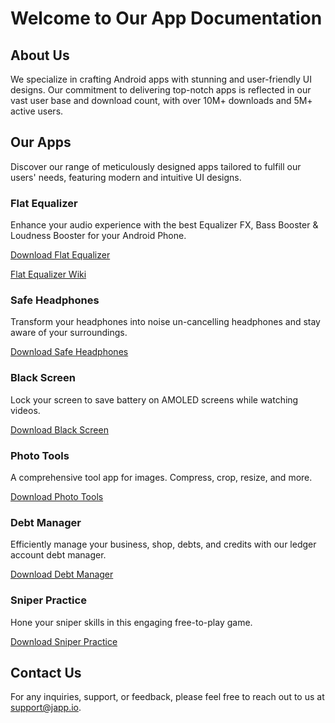 # Welcome to Our App Documentation

## About Us

We specialize in crafting Android apps with stunning and user-friendly UI designs. Our commitment to delivering top-notch apps is reflected in our vast user base and download count, with over 10M+ downloads and 5M+ active users.

## Our Apps

Discover our range of meticulously designed apps tailored to fulfill our users' needs, featuring modern and intuitive UI designs.

### Flat Equalizer

Enhance your audio experience with the best Equalizer FX, Bass Booster & Loudness Booster for your Android Phone.

[Download Flat Equalizer](https://play.google.com/store/apps/details?id=com.jazibkhan.flatequalizer)

[Flat Equalizer Wiki](https://wiki.japp.io/flat-equalizer)

### Safe Headphones

Transform your headphones into noise un-cancelling headphones and stay aware of your surroundings.

[Download Safe Headphones](https://play.google.com/store/apps/details?id=com.jazibkhan.safeheadphones)

### Black Screen

Lock your screen to save battery on AMOLED screens while watching videos.

[Download Black Screen](https://play.google.com/store/apps/details?id=io.japp.blackscreen)

### Photo Tools

A comprehensive tool app for images. Compress, crop, resize, and more.

[Download Photo Tools](https://play.google.com/store/apps/details?id=io.japp.phototools)

### Debt Manager

Efficiently manage your business, shop, debts, and credits with our ledger account debt manager.

[Download Debt Manager](https://play.google.com/store/apps/details?id=com.jazibkhan.debtmanager)

### Sniper Practice

Hone your sniper skills in this engaging free-to-play game.

[Download Sniper Practice](https://play.google.com/store/apps/details?id=com.jazibkhan.sniper)

## Contact Us

For any inquiries, support, or feedback, please feel free to reach out to us at [support@japp.io](mailto:support@japp.io).

